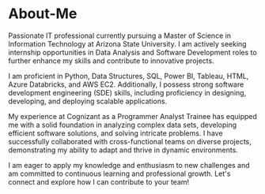 # About-Me
Passionate IT professional currently pursuing a Master of Science in Information Technology at Arizona State University. I am actively seeking internship opportunities in Data Analysis and Software Development roles to further enhance my skills and contribute to innovative projects.

I am proficient in Python, Data Structures, SQL, Power BI, Tableau, HTML, Azure Databricks, and AWS EC2. Additionally, I possess strong software development engineering (SDE) skills, including proficiency in designing, developing, and deploying scalable applications.

My experience at Cognizant as a Programmer Analyst Trainee has equipped me with a solid foundation in analyzing complex data sets, developing efficient software solutions, and solving intricate problems. I have successfully collaborated with cross-functional teams on diverse projects, demonstrating my ability to adapt and thrive in dynamic environments.

I am eager to apply my knowledge and enthusiasm to new challenges and am committed to continuous learning and professional growth. Let's connect and explore how I can contribute to your team!
